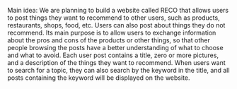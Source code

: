 

Main idea:
We are planning to build a website called RECO that allows users to post things they want to
recommend to other users, such as products, restaurants, shops, food, etc. Users can also post
about things they do not recommend. Its main purpose is to allow users to exchange information
about the pros and cons of the products or other things, so that other people browsing the posts
have a better understanding of what to choose and what to avoid. Each user post contains a title,
zero or more pictures, and a description of the things they want to recommend. When users
want to search for a topic, they can also search by the keyword in the title, and all posts
containing the keyword will be displayed on the website.
